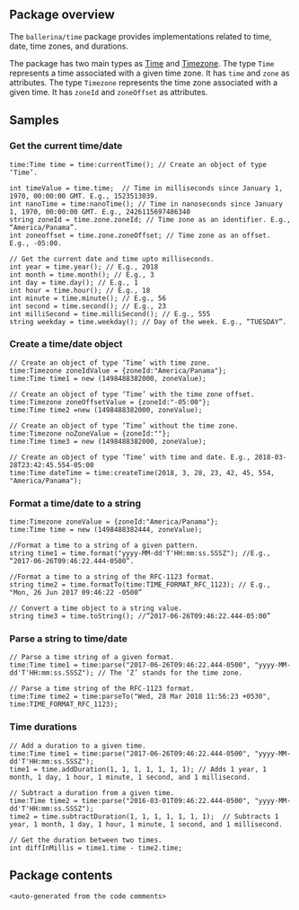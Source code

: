 ## Package overview
The `ballerina/time` package provides implementations related to time, date, time zones, and durations. 

The package has two main types as [Time](time.html#Time) and [Timezone](time.html#Timezone). The type `Time` represents a time associated with a given time zone. It has `time` and `zone` as attributes. The type `Timezone` represents the time zone associated with a given time. It has `zoneId` and `zoneOffset` as attributes.

## Samples

### Get the current time/date

```ballerina
time:Time time = time:currentTime(); // Create an object of type ‘Time’.

int timeValue = time.time;  // Time in milliseconds since January 1, 1970, 00:00:00 GMT. E.g., 1523513039.
int nanoTime = time:nanoTime(); // Time in nanoseconds since January 1, 1970, 00:00:00 GMT. E.g., 2426115697486340
string zoneId = time.zone.zoneId; // Time zone as an identifier. E.g., “America/Panama”.
int zoneoffset = time.zone.zoneOffset; // Time zone as an offset. E.g., -05:00.

// Get the current date and time upto milliseconds.
int year = time.year(); // E.g., 2018
int month = time.month(); // E.g., 3
int day = time.day(); // E.g., 1
int hour = time.hour(); // E.g., 18 
int minute = time.minute(); // E.g., 56 
int second = time.second(); // E.g., 23
int milliSecond = time.milliSecond(); // E.g., 555 
string weekday = time.weekday(); // Day of the week. E.g., “TUESDAY”.
```

### Create a time/date object

```ballerina
// Create an object of type ‘Time’ with time zone.
time:Timezone zoneIdValue = {zoneId:"America/Panama"};
time:Time time1 = new (1498488382000, zoneValue);

// Create an object of type ‘Time’ with the time zone offset.
time:Timezone zoneOffsetValue = {zoneId:"-05:00"};
time:Time time2 =new (1498488382000, zoneValue);

// Create an object of type ‘Time’ without the time zone.
time:Timezone noZoneValue = {zoneId:""};
time:Time time3 = new (1498488382000, zoneValue);

// Create an object of type ‘Time’ with time and date. E.g., 2018-03-28T23:42:45.554-05:00  
time:Time dateTime = time:createTime(2018, 3, 28, 23, 42, 45, 554, "America/Panama");
```


### Format a time/date to a string

```ballerina
time:Timezone zoneValue = {zoneId:"America/Panama"};
time:Time time = new (1498488382444, zoneValue);

//Format a time to a string of a given pattern.
string time1 = time.format("yyyy-MM-dd'T'HH:mm:ss.SSSZ"); //E.g., “2017-06-26T09:46:22.444-0500”.

//Format a time to a string of the RFC-1123 format.
string time2 = time.formatTo(time:TIME_FORMAT_RFC_1123); // E.g., "Mon, 26 Jun 2017 09:46:22 -0500”

// Convert a time object to a string value.
string time3 = time.toString(); //”2017-06-26T09:46:22.444-05:00”
```

### Parse a string to time/date

```ballerina
// Parse a time string of a given format. 
time:Time time1 = time:parse("2017-06-26T09:46:22.444-0500", "yyyy-MM-dd'T'HH:mm:ss.SSSZ"); // The ‘Z’ stands for the time zone.

// Parse a time string of the RFC-1123 format.
time:Time time2 = time:parseTo("Wed, 28 Mar 2018 11:56:23 +0530", time:TIME_FORMAT_RFC_1123);
```

### Time durations

```ballerina
// Add a duration to a given time.
time:Time time1 = time:parse("2017-06-26T09:46:22.444-0500", "yyyy-MM-dd'T'HH:mm:ss.SSSZ");
time1 = time.addDuration(1, 1, 1, 1, 1, 1, 1); // Adds 1 year, 1 month, 1 day, 1 hour, 1 minute, 1 second, and 1 millisecond.

// Subtract a duration from a given time.
time:Time time2 = time:parse("2016-03-01T09:46:22.444-0500", "yyyy-MM-dd'T'HH:mm:ss.SSSZ");
time2 = time.subtractDuration(1, 1, 1, 1, 1, 1, 1);  // Subtracts 1 year, 1 month, 1 day, 1 hour, 1 minute, 1 second, and 1 millisecond.

// Get the duration between two times.
int diffInMillis = time1.time - time2.time;
```

## Package contents
`<auto-generated from the code comments>`

